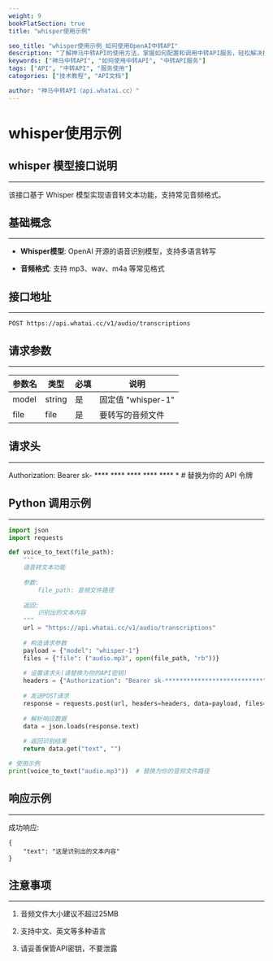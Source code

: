 ```yaml
---
weight: 9
bookFlatSection: true
title: "whisper使用示例"

seo_title: "whisper使用示例_如何使用OpenAI中转API"
description: "了解神马中转API的使用方法，掌握如何配置和调用中转API服务，轻松解决接口调用难题。"
keywords: ["神马中转API", "如何使用中转API", "中转API服务"]
tags: ["API", "中转API", "服务使用"]
categories: ["技术教程", "API文档"]

author: "神马中转API（api.whatai.cc）"
---
```


# whisper使用示例


## **whisper 模型接口说明**


--------------------------------------------------------------------------------------------------------------------------------------------------------------------------------------------------------------------------------------------------------

该接口基于 Whisper 模型实现语音转文本功能，支持常见音频格式。

## **基础概念**

--------------------------------------------------------------------------------------------------------------------------------------------------------------------------------------------------------------------

*   **Whisper模型**: OpenAI 开源的语音识别模型，支持多语言转写

*   **音频格式**: 支持 mp3、wav、m4a 等常见格式

## **接口地址**

--------------------------------------------------------------------------------------------------------------------------------------------------------------------------------------------------------------------

`POST https://api.whatai.cc/v1/audio/transcriptions`

## **请求参数**

---------------------------------------------------------------------------------------------------------------------------------------------------------------------------------------------------------------------

| **参数名** | **类型** | **必填** | **说明** |
| --- | --- | --- | --- |
| model | string | 是 | 固定值 "whisper-1" |
| file | file | 是 | 要转写的音频文件 |

## **请求头**

------------------------------------------------------------------------------------------------------------------------------------------------------------------------------------------------------------

Authorization: Bearer sk- ****  ****  ****  ****  **** * # 替换为你的 API 令牌

## **Python 调用示例**

------------------------------------------------------------------------------------------------------------------------------------------------------------------------------------------------------------------------------------

```python
import json
import requests

def voice_to_text(file_path):
    """
    语音转文本功能
    
    参数:
        file_path: 音频文件路径
        
    返回:
        识别出的文本内容
    """
    url = "https://api.whatai.cc/v1/audio/transcriptions"
    
    # 构造请求参数
    payload = {"model": "whisper-1"}
    files = {"file": ("audio.mp3", open(file_path, "rb"))}
    
    # 设置请求头(请替换为你的API密钥)
    headers = {"Authorization": "Bearer sk-***************************"} # 替换为你的 API 令牌
    
    # 发送POST请求
    response = requests.post(url, headers=headers, data=payload, files=files)
    
    # 解析响应数据
    data = json.loads(response.text)
    
    # 返回识别结果
    return data.get("text", "")

# 使用示例
print(voice_to_text("audio.mp3"))  # 替换为你的音频文件路径

```

## **响应示例**

----------------------------------------------------------------------------------------------------------------------------------------------------------------------------------------------------------------------

成功响应:
```
{
    "text": "这是识别出的文本内容"
}

```

## **注意事项**
----------------------------------------------------------------------------------------------------------------------------------------------------------------------------------------------------------------------

1.   音频文件大小建议不超过25MB

2.   支持中文、英文等多种语言

3.   请妥善保管API密钥，不要泄露